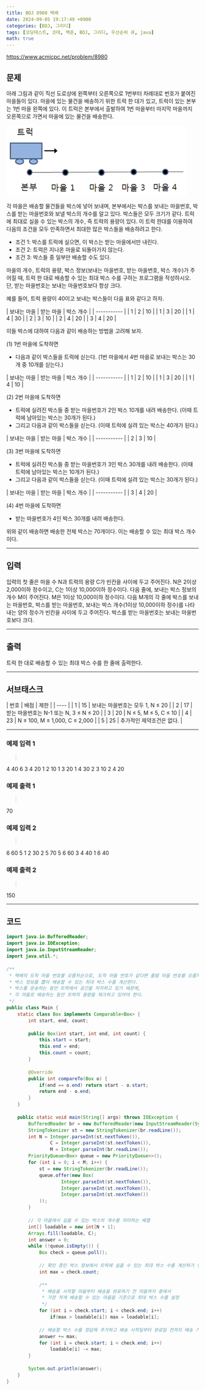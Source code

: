 ```yaml
---
title: BOJ 8980 택배
date: 2024-09-05 19:17:49 +0900
categories: [BOJ, 그리디]
tags: [코딩테스트, 코테, 백준, BOJ, 그리디, 우선순위 큐, java]
math: true
---
```


<https://www.acmicpc.net/problem/8980>

## 문제
아래 그림과 같이 직선 도로상에 왼쪽부터 오른쪽으로 1번부터 차례대로 번호가 붙여진 마을들이 있다. 마을에 있는 물건을 배송하기 위한 트럭 한 대가 있고, 트럭이 있는 본부는 1번 마을 왼쪽에 있다. 이 트럭은 본부에서 출발하여 1번 마을부터 마지막 마을까지 오른쪽으로 가면서 마을에 있는 물건을 배송한다.

![](/imgs/택배_1.png)

각 마을은 배송할 물건들을 박스에 넣어 보내며, 본부에서는 박스를 보내는 마을번호, 박스를 받는 마을번호와 보낼 박스의 개수를 알고 있다. 박스들은 모두 크기가 같다. 트럭에 최대로 실을 수 있는 박스의 개수, 즉 트럭의 용량이 있다. 이 트럭 한대를 이용하여 다음의 조건을 모두 만족하면서 최대한 많은 박스들을 배송하려고 한다.

- 조건 1: 박스를 트럭에 실으면, 이 박스는 받는 마을에서만 내린다.
- 조건 2: 트럭은 지나온 마을로 되돌아가지 않는다.
- 조건 3: 박스들 중 일부만 배송할 수도 있다.

마을의 개수, 트럭의 용량, 박스 정보(보내는 마을번호, 받는 마을번호, 박스 개수)가 주어질 때, 트럭 한 대로 배송할 수 있는 최대 박스 수를 구하는 프로그램을 작성하시오. 단, 받는 마을번호는 보내는 마을번호보다 항상 크다.

예를 들어, 트럭 용량이 40이고 보내는 박스들이 다음 표와 같다고 하자.

| 보내는 마을 | 받는 마을 | 박스 개수 |
| ----------- |
| 1           | 2         | 10        |
| 1           | 3         | 20        |
| 1           | 4         | 30        |
| 2           | 3         | 10        |
| 2           | 4         | 20        |
| 3           | 4         | 20        |

이들 박스에 대하여 다음과 같이 배송하는 방법을 고려해 보자.

(1) 1번 마을에 도착하면
- 다음과 같이 박스들을 트럭에 싣는다. (1번 마을에서 4번 마을로 보내는 박스는 30개 중 10개를 싣는다.)

| 보내는 마을 | 받는 마을 | 박스 개수 |
| ----------- |
| 1           | 2         | 10        |
| 1           | 3         | 20        |
| 1           | 4         | 10        |

(2) 2번 마을에 도착하면

- 트럭에 실려진 박스들 중 받는 마을번호가 2인 박스 10개를 내려 배송한다. (이때 트럭에 남아있는 박스는 30개가 된다.)
- 그리고 다음과 같이 박스들을 싣는다. (이때 트럭에 실려 있는 박스는 40개가 된다.)

| 보내는 마을 | 받는 마을 | 박스 개수 |
| ----------- |
| 2           | 3         | 10        |

(3) 3번 마을에 도착하면 

- 트럭에 실려진 박스들 중 받는 마을번호가 3인 박스 30개를 내려 배송한다. (이때 트럭에 남아있는 박스는 10개가 된다.)
- 그리고 다음과 같이 박스들을 싣는다. (이때 트럭에 실려 있는 박스는 30개가 된다.)

| 보내는 마을 | 받는 마을 | 박스 개수 |
| ----------- |
| 3           | 4         | 20        |

(4) 4번 마을에 도착하면

- 받는 마을번호가 4인 박스 30개를 내려 배송한다.

위와 같이 배송하면 배송한 전체 박스는 70개이다. 이는 배송할 수 있는 최대 박스 개수이다.

---
## 입력
입력의 첫 줄은 마을 수 N과 트럭의 용량 C가 빈칸을 사이에 두고 주어진다. N은 2이상 2,000이하 정수이고, C는 1이상 10,000이하 정수이다. 다음 줄에, 보내는 박스 정보의 개수 M이 주어진다. M은 1이상 10,000이하 정수이다. 다음 M개의 각 줄에 박스를 보내는 마을번호, 박스를 받는 마을번호, 보내는 박스 개수(1이상 10,000이하 정수)를 나타내는 양의 정수가 빈칸을 사이에 두고 주어진다. 박스를 받는 마을번호는 보내는 마을번호보다 크다. 

---
## 출력
트럭 한 대로 배송할 수 있는 최대 박스 수를 한 줄에 출력한다.

---
## 서브태스크

| 번호 | 배점 | 제한                                   |
| ---- |
| 1    | 15   | 보내는 마을번호는 모두 1, N ≤ 20       |
| 2    | 17   | 받는 마을번호는 N-1 또는 N, 3 ≤ N ≤ 20 |
| 3    | 20   | N ≤ 5, M ≤ 5, C ≤ 10                   |
| 4    | 23   | N ≤ 100, M ≤ 1,000, C ≤ 2,000          |
| 5    | 25   | 추가적인 제약조건은 없다.              |

---
### 예제 입력 1
> <pre>
4 40
6
3 4 20
1 2 10
1 3 20
1 4 30
2 3 10
2 4 20
> </pre>

### 예제 출력 1
> <pre>
70
> </pre>

### 예제 입력 2
> <pre>
6 60
5
1 2 30
2 5 70
5 6 60
3 4 40
1 6 40
> </pre>

### 예제 출력 2
> <pre>
150
> </pre>

---
## 코드

```java
import java.io.BufferedReader;
import java.io.IOException;
import java.io.InputStreamReader;
import java.util.*;

/**
 * 택배의 도착 마을 번호를 오름차순으로, 도착 마을 번호가 같다면 출발 마을 번호를 오름차순으로
 * 박스 정보를 뽑아 배송할 수 있는 최대 박스 수를 계산한다.
 * 박스를 운송하는 동안 트럭에서 공간을 차지하고 있기 때문에,
 * 각 마을로 배송하는 동안 트럭의 용량을 체크하고 있어야 한다.
 */
public class Main {
    static class Box implements Comparable<Box> {
        int start, end, count;

        public Box(int start, int end, int count) {
            this.start = start;
            this.end = end;
            this.count = count;
        }

        @Override
        public int compareTo(Box o) {
            if(end == o.end) return start - o.start;
            return end - o.end;
        }
    }

    public static void main(String[] args) throws IOException {
        BufferedReader br = new BufferedReader(new InputStreamReader(System.in));
        StringTokenizer st = new StringTokenizer(br.readLine());
        int N = Integer.parseInt(st.nextToken()),
                C = Integer.parseInt(st.nextToken()),
                M = Integer.parseInt(br.readLine());
        PriorityQueue<Box> queue = new PriorityQueue<>();
        for (int i = 0; i < M; i++) {
            st = new StringTokenizer(br.readLine());
            queue.offer(new Box(
                    Integer.parseInt(st.nextToken()),
                    Integer.parseInt(st.nextToken()),
                    Integer.parseInt(st.nextToken())
            ));
        }

        // 각 마을에서 실을 수 있는 박스의 개수를 의미하는 배열
        int[] loadable = new int[N + 1];
        Arrays.fill(loadable, C);
        int answer = 0;
        while (!queue.isEmpty()) {
            Box check = queue.poll();

            // 확인 중인 박스 정보에서 트럭에 실을 수 있는 최대 박스 수를 계산하기 위한 변수
            int max = check.count;

            /**
             * 배송을 시작할 마을부터 배송을 완료하기 전 마을까지 중에서
             * 가장 적게 배송할 수 있는 마을을 기준으로 최대 박스 수를 설정
             */
            for (int i = check.start; i < check.end; i++)
                if(max > loadable[i]) max = loadable[i];

            // 배송할 박스 수를 정답에 추가하고 배송 시작일부터 완료일 전까지 배송 가능한 박스 수에서 해당 박스 수를 차감
            answer += max;
            for (int i = check.start; i < check.end; i++)
                loadable[i] -= max;
        }

        System.out.println(answer);
    }
}
```
